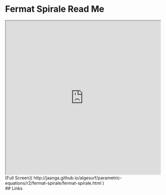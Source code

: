 Fermat Spirale Read Me
===

<iframe src='http://jaanga.github.io/algesurf/parametric-equations/r2/fermat-spirale/fermat-spirale.html' width=100% height=500px >
There is an `iframe` here. It is not visible when viewed on github.com/algesurf. To view, please see 'Project Links' below.
</iframe>
[Full Screen]( http://jaanga.github.io/algesurf/parametric-equations/r2/fermat-spirale/fermat-spirale.html )
<br>
## Links 
<http://www.3d-meier.de/tut3/Seite189.html>  
